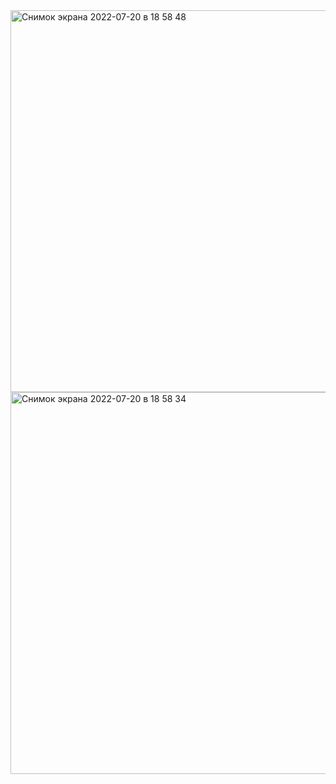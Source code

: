
<img width="611" alt="Снимок экрана 2022-07-20 в 18 58 48" src="https://user-images.githubusercontent.com/49156359/179988182-cc8bd632-43f1-4c20-b137-f50d76e504dc.png">
<img width="611" alt="Снимок экрана 2022-07-20 в 18 58 34" src="https://user-images.githubusercontent.com/49156359/179988230-61b60ef6-54ca-425a-9dee-f0beecbe17fd.png">
